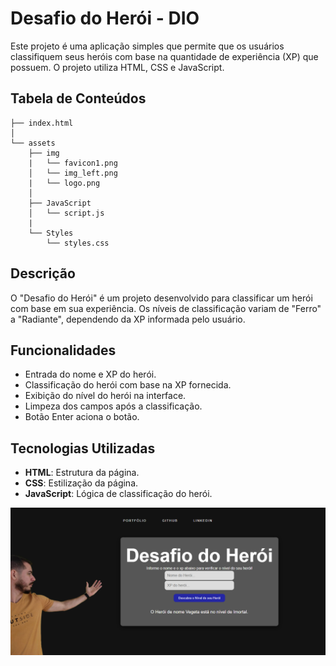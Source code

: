 # Desafio do Herói - DIO

Este projeto é uma aplicação simples que permite que os usuários classifiquem seus heróis com base na quantidade de experiência (XP) que possuem. O projeto utiliza HTML, CSS e JavaScript.

## Tabela de Conteúdos

```
├── index.html
│
└── assets
    ├── img
    |   └── favicon1.png
    │   └── img_left.png
    |   └── logo.png
    │
    ├── JavaScript
    │   └── script.js
    |
    └── Styles
        └── styles.css
```

## Descrição

O "Desafio do Herói" é um projeto desenvolvido para classificar um herói com base em sua experiência. Os níveis de classificação variam de "Ferro" a "Radiante", dependendo da XP informada pelo usuário.

## Funcionalidades

- Entrada do nome e XP do herói.
- Classificação do herói com base na XP fornecida.
- Exibição do nível do herói na interface.
- Limpeza dos campos após a classificação.
- Botão Enter aciona o botão.

## Tecnologias Utilizadas

- **HTML**: Estrutura da página.
- **CSS**: Estilização da página.
- **JavaScript**: Lógica de classificação do herói.

<img src="./site.png">
